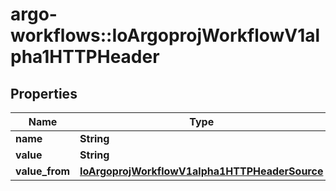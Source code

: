 # argo-workflows::IoArgoprojWorkflowV1alpha1HTTPHeader

## Properties
Name | Type | Description | Notes
------------ | ------------- | ------------- | -------------
**name** | **String** |  | 
**value** | **String** |  | [optional] 
**value_from** | [**IoArgoprojWorkflowV1alpha1HTTPHeaderSource**](IoArgoprojWorkflowV1alpha1HTTPHeaderSource.md) |  | [optional] 


